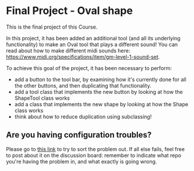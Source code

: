 # Final Project - Oval shape

This is the final project of this Course. 

In this project, it has been added an additional tool (and all its underlying functionality) to make an Oval tool that plays a different sound!  You can read about how to make different midi sounds here: https://www.midi.org/specifications/item/gm-level-1-sound-set.

To achieve this goal of the project, it has been necessary to perform:

- add a button to the tool bar, by examining how it's currently done for all the other buttons, and then duplicating that functionality.
- add a tool class that implements the new button by looking at how the ShapeTool class works
- add a class that implements the new shape by looking at how the Shape class works
- think about how to reduce duplication using subclassing!


## Are you having configuration troubles?
Please go to [this link](https://github.com/UBCx-Software-Construction/intro-to-softconst-lecture-starters/blob/master/README.md) to try to sort the problem out. If all else fails, feel free to post about it on the discussion board: remember to indicate what repo you're having the problem in, and what exactly is going wrong. 